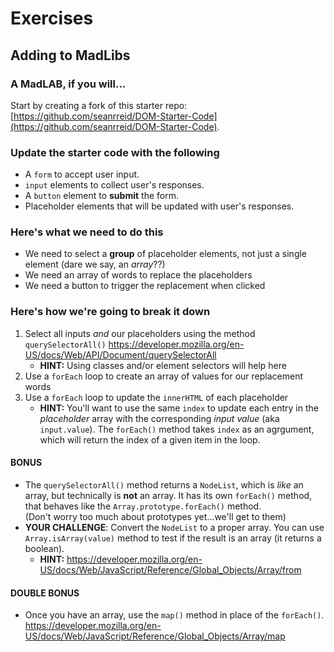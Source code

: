 # Exercises

## Adding to MadLibs

### A MadLAB, if you will...

Start by creating a fork of this starter repo: [https://github.com/seanrreid/DOM-Starter-Code](https://github.com/seanrreid/DOM-Starter-Code).

### Update the starter code with the following

* A `form` to accept user input.
* `input` elements to collect user's responses.
* A `button` element to __submit__ the form.
* Placeholder elements that will be updated with user's responses.

### Here's what we need to do this

* We need to select a **group** of placeholder elements, not just a single element (dare we say, an _array_??)
* We need an array of words to replace the placeholders
* We need a button to trigger the replacement when clicked

### Here's how we're going to break it down

1. Select all inputs _and_ our placeholders using the method `querySelectorAll()`
   https://developer.mozilla.org/en-US/docs/Web/API/Document/querySelectorAll
   * **HINT:** Using classes and/or element selectors will help here
1. Use a `forEach` loop to create an array of values for our replacement words
1. Use a `forEach` loop to update the `innerHTML` of each placeholder
   * **HINT:** You'll want to use the same `index` to update each entry in the _placeholder_ array with the corresponding _input value_ (aka `input.value`). The `forEach()` method takes `index` as an agrgument, which will return the index of a given item in the loop.

#### BONUS

* The `querySelectorAll()` method returns a `NodeList`, which is _like_ an array, but technically is **not** an array. It has its own `forEach()` method, that behaves like the `Array.prototype.forEach()` method. <br/>(Don't worry too much about prototypes yet...we'll get to them)
* **YOUR CHALLENGE**: Convert the `NodeList` to a proper array. You can use `Array.isArray(value)` method to test if the result is an array (it returns a boolean).
   * **HINT:** https://developer.mozilla.org/en-US/docs/Web/JavaScript/Reference/Global_Objects/Array/from

#### DOUBLE BONUS

* Once you have an array, use the `map()` method in place of the `forEach()`. <br/>https://developer.mozilla.org/en-US/docs/Web/JavaScript/Reference/Global_Objects/Array/map
